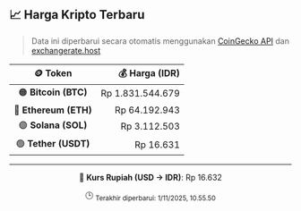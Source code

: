 

<!-- HARGA_KRIPTO -->
## 📈 Harga Kripto Terbaru

> Data ini diperbarui secara otomatis menggunakan [CoinGecko API](https://www.coingecko.com/) dan [exchangerate.host](https://exchangerate.host/)

<div align="center">

| 🪙 Token | 💰 Harga (IDR) |
|:------:|---------------:|
| 🟠 **Bitcoin (BTC)**   | Rp 1.831.544.679 |
| 🔵 **Ethereum (ETH)**  | Rp 64.192.943 |
| 🟣 **Solana (SOL)**    | Rp 3.112.503 |
| 🟢 **Tether (USDT)**   | Rp 16.631 |

---

💱 **Kurs Rupiah (USD → IDR)**: Rp 16.632

🕒 <sub>Terakhir diperbarui: 1/11/2025, 10.55.50</sub>

</div>
<!-- /HARGA_KRIPTO -->